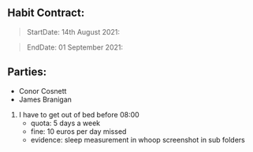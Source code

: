 ## Habit Contract:

> StartDate: 14th August 2021:

> EndDate: 01 September 2021:

## Parties:

- Conor Cosnett
- James Branigan

1. I have to get out of bed before 08:00
    * quota: 5 days a week
    * fine: 10 euros per day missed
    * evidence: sleep measurement in whoop screenshot in sub folders
